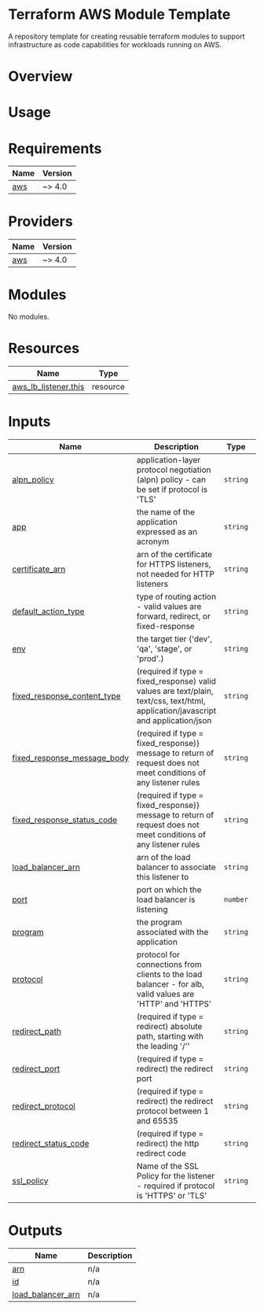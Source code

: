 # Terraform AWS Module Template
A repository template for creating reusable terraform modules to support infrastructure as code capabilities for workloads running on AWS. 

# Overview

# Usage 

<!-- BEGIN_TF_DOCS -->
# Requirements

| Name | Version |
|------|---------|
| <a name="requirement_aws"></a> [aws](#requirement\_aws) | ~> 4.0 |

# Providers

| Name | Version |
|------|---------|
| <a name="provider_aws"></a> [aws](#provider\_aws) | ~> 4.0 |

# Modules

No modules.

# Resources

| Name | Type |
|------|------|
| [aws_lb_listener.this](https://registry.terraform.io/providers/hashicorp/aws/latest/docs/resources/lb_listener) | resource |

# Inputs

| Name | Description | Type | Default | Required |
|------|-------------|------|---------|:--------:|
| <a name="input_alpn_policy"></a> [alpn\_policy](#input\_alpn\_policy) | application-layer protocol negotiation (alpn) policy - can be set if protocol is 'TLS' | `string` | `null` | no |
| <a name="input_app"></a> [app](#input\_app) | the name of the application expressed as an acronym | `string` | n/a | yes |
| <a name="input_certificate_arn"></a> [certificate\_arn](#input\_certificate\_arn) | arn of the certificate for HTTPS listeners, not needed for HTTP listeners | `string` | `null` | no |
| <a name="input_default_action_type"></a> [default\_action\_type](#input\_default\_action\_type) | type of routing action - valid values are forward, redirect, or fixed-response | `string` | n/a | yes |
| <a name="input_env"></a> [env](#input\_env) | the target tier ('dev', 'qa', 'stage', or 'prod'.) | `string` | n/a | yes |
| <a name="input_fixed_response_content_type"></a> [fixed\_response\_content\_type](#input\_fixed\_response\_content\_type) | (required if type = fixed\_response) valid values are text/plain, text/css, text/html, application/javascript and application/json | `string` | `"text/plain"` | no |
| <a name="input_fixed_response_message_body"></a> [fixed\_response\_message\_body](#input\_fixed\_response\_message\_body) | (required if type = fixed\_response)} message to return of request does not meet conditions of any listener rules | `string` | `"The application is not available at this time. Please try again soon."` | no |
| <a name="input_fixed_response_status_code"></a> [fixed\_response\_status\_code](#input\_fixed\_response\_status\_code) | (required if type = fixed\_response)} message to return of request does not meet conditions of any listener rules | `string` | `"503"` | no |
| <a name="input_load_balancer_arn"></a> [load\_balancer\_arn](#input\_load\_balancer\_arn) | arn of the load balancer to associate this listener to | `string` | n/a | yes |
| <a name="input_port"></a> [port](#input\_port) | port on which the load balancer is listening | `number` | n/a | yes |
| <a name="input_program"></a> [program](#input\_program) | the program associated with the application | `string` | n/a | yes |
| <a name="input_protocol"></a> [protocol](#input\_protocol) | protocol for connections from clients to the load balancer - for alb, valid values are 'HTTP' and 'HTTPS' | `string` | n/a | yes |
| <a name="input_redirect_path"></a> [redirect\_path](#input\_redirect\_path) | (required if type = redirect) absolute path, starting with the leading '/'' | `string` | `null` | no |
| <a name="input_redirect_port"></a> [redirect\_port](#input\_redirect\_port) | (required if type = redirect) the redirect port | `string` | `"443"` | no |
| <a name="input_redirect_protocol"></a> [redirect\_protocol](#input\_redirect\_protocol) | (required if type = redirect) the redirect protocol between 1 and 65535 | `string` | `"HTTPS"` | no |
| <a name="input_redirect_status_code"></a> [redirect\_status\_code](#input\_redirect\_status\_code) | (required if type = redirect) the http redirect code | `string` | `"HTTP_301"` | no |
| <a name="input_ssl_policy"></a> [ssl\_policy](#input\_ssl\_policy) | Name of the SSL Policy for the listener - required if protocol is 'HTTPS' or 'TLS' | `string` | `"ELBSecurityPolicy-2016-08"` | no |

# Outputs

| Name | Description |
|------|-------------|
| <a name="output_arn"></a> [arn](#output\_arn) | n/a |
| <a name="output_id"></a> [id](#output\_id) | n/a |
| <a name="output_load_balancer_arn"></a> [load\_balancer\_arn](#output\_load\_balancer\_arn) | n/a |
<!-- END_TF_DOCS -->
